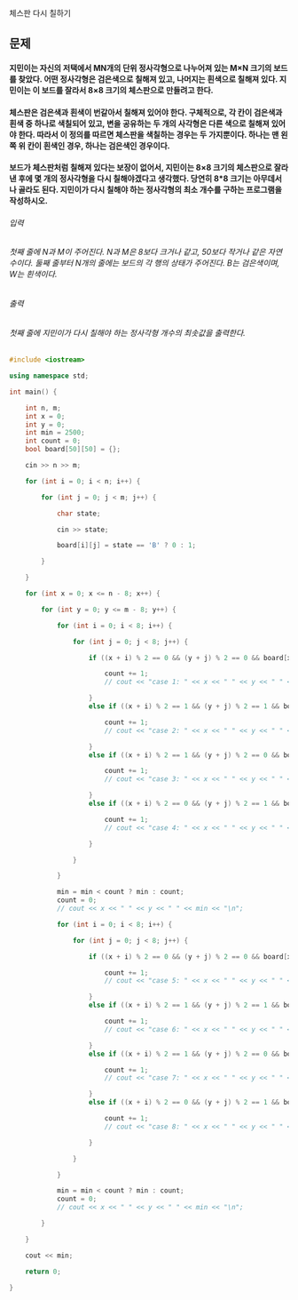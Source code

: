 체스판 다시 칠하기
## 문제
#### 지민이는 자신의 저택에서 MN개의 단위 정사각형으로 나누어져 있는 M×N 크기의 보드를 찾았다. 어떤 정사각형은 검은색으로 칠해져 있고, 나머지는 흰색으로 칠해져 있다. 지민이는 이 보드를 잘라서 8×8 크기의 체스판으로 만들려고 한다.
#### 체스판은 검은색과 흰색이 번갈아서 칠해져 있어야 한다. 구체적으로, 각 칸이 검은색과 흰색 중 하나로 색칠되어 있고, 변을 공유하는 두 개의 사각형은 다른 색으로 칠해져 있어야 한다. 따라서 이 정의를 따르면 체스판을 색칠하는 경우는 두 가지뿐이다. 하나는 맨 왼쪽 위 칸이 흰색인 경우, 하나는 검은색인 경우이다.
#### 보드가 체스판처럼 칠해져 있다는 보장이 없어서, 지민이는 8×8 크기의 체스판으로 잘라낸 후에 몇 개의 정사각형을 다시 칠해야겠다고 생각했다. 당연히 8\*8 크기는 아무데서나 골라도 된다. 지민이가 다시 칠해야 하는 정사각형의 최소 개수를 구하는 프로그램을 작성하시오.
###### 입력
###### 첫째 줄에 N과 M이 주어진다. N과 M은 8보다 크거나 같고, 50보다 작거나 같은 자연수이다. 둘째 줄부터 N개의 줄에는 보드의 각 행의 상태가 주어진다. B는 검은색이며, W는 흰색이다.
###### 출력
###### 첫째 줄에 지민이가 다시 칠해야 하는 정사각형 개수의 최솟값을 출력한다.

```c++
#include <iostream>

using namespace std;

int main() {

	int n, m;
	int x = 0;
	int y = 0;
	int min = 2500;
	int count = 0;
	bool board[50][50] = {};

	cin >> n >> m;

	for (int i = 0; i < n; i++) {

		for (int j = 0; j < m; j++) {

			char state;

			cin >> state;

			board[i][j] = state == 'B' ? 0 : 1;

		}

	}

	for (int x = 0; x <= n - 8; x++) {

		for (int y = 0; y <= m - 8; y++) {

			for (int i = 0; i < 8; i++) {

				for (int j = 0; j < 8; j++) {

					if ((x + i) % 2 == 0 && (y + j) % 2 == 0 && board[x + i][y + j] != 1) {

						count += 1;
						// cout << "case 1: " << x << " " << y << " " << x + i << " " << y + j << "\n";

					}
					else if ((x + i) % 2 == 1 && (y + j) % 2 == 1 && board[x + i][y + j] != 1) {

						count += 1;
						// cout << "case 2: " << x << " " << y << " " << x + i << " " << y + j << "\n";

					}
					else if ((x + i) % 2 == 1 && (y + j) % 2 == 0 && board[x + i][y + j] != 0) {

						count += 1;
						// cout << "case 3: " << x << " " << y << " " << x + i << " " << y + j << "\n";

					}
					else if ((x + i) % 2 == 0 && (y + j) % 2 == 1 && board[x + i][y + j] != 0) {

						count += 1;
						// cout << "case 4: " << x << " " << y << " " << x + i << " " << y + j << "\n";

					}

				}

			}

			min = min < count ? min : count;
			count = 0;
			// cout << x << " " << y << " " << min << "\n";

			for (int i = 0; i < 8; i++) {

				for (int j = 0; j < 8; j++) {

					if ((x + i) % 2 == 0 && (y + j) % 2 == 0 && board[x + i][y + j] != 0) {

						count += 1;
						// cout << "case 5: " << x << " " << y << " " << x + i << " " << y + j << "\n";

					}
					else if ((x + i) % 2 == 1 && (y + j) % 2 == 1 && board[x + i][y + j] != 0) {

						count += 1;
						// cout << "case 6: " << x << " " << y << " " << x + i << " " << y + j << "\n";

					}
					else if ((x + i) % 2 == 1 && (y + j) % 2 == 0 && board[x + i][y + j] != 1) {

						count += 1;
						// cout << "case 7: " << x << " " << y << " " << x + i << " " << y + j << "\n";

					}
					else if ((x + i) % 2 == 0 && (y + j) % 2 == 1 && board[x + i][y + j] != 1) {

						count += 1;
						// cout << "case 8: " << x << " " << y << " " << x + i << " " << y + j << "\n";

					}

				}

			}

			min = min < count ? min : count;
			count = 0;
			// cout << x << " " << y << " " << min << "\n";

		}

	}

	cout << min;

	return 0;

}
```
